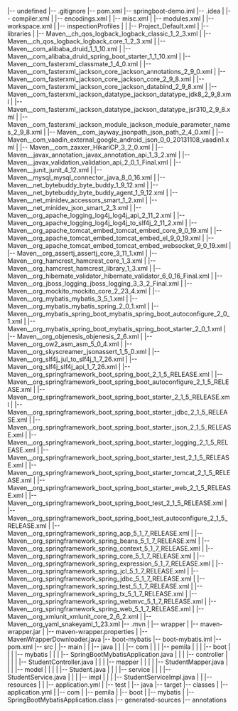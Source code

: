|-- undefined
    |-- .gitignore
    |-- pom.xml
    |-- springboot-demo.iml
    |-- .idea
    |   |-- compiler.xml
    |   |-- encodings.xml
    |   |-- misc.xml
    |   |-- modules.xml
    |   |-- workspace.xml
    |   |-- inspectionProfiles
    |   |   |-- Project_Default.xml
    |   |-- libraries
    |       |-- Maven__ch_qos_logback_logback_classic_1_2_3.xml
    |       |-- Maven__ch_qos_logback_logback_core_1_2_3.xml
    |       |-- Maven__com_alibaba_druid_1_1_10.xml
    |       |-- Maven__com_alibaba_druid_spring_boot_starter_1_1_10.xml
    |       |-- Maven__com_fasterxml_classmate_1_4_0.xml
    |       |-- Maven__com_fasterxml_jackson_core_jackson_annotations_2_9_0.xml
    |       |-- Maven__com_fasterxml_jackson_core_jackson_core_2_9_8.xml
    |       |-- Maven__com_fasterxml_jackson_core_jackson_databind_2_9_8.xml
    |       |-- Maven__com_fasterxml_jackson_datatype_jackson_datatype_jdk8_2_9_8.xml
    |       |-- Maven__com_fasterxml_jackson_datatype_jackson_datatype_jsr310_2_9_8.xml
    |       |-- Maven__com_fasterxml_jackson_module_jackson_module_parameter_names_2_9_8.xml
    |       |-- Maven__com_jayway_jsonpath_json_path_2_4_0.xml
    |       |-- Maven__com_vaadin_external_google_android_json_0_0_20131108_vaadin1.xml
    |       |-- Maven__com_zaxxer_HikariCP_3_2_0.xml
    |       |-- Maven__javax_annotation_javax_annotation_api_1_3_2.xml
    |       |-- Maven__javax_validation_validation_api_2_0_1_Final.xml
    |       |-- Maven__junit_junit_4_12.xml
    |       |-- Maven__mysql_mysql_connector_java_8_0_16.xml
    |       |-- Maven__net_bytebuddy_byte_buddy_1_9_12.xml
    |       |-- Maven__net_bytebuddy_byte_buddy_agent_1_9_12.xml
    |       |-- Maven__net_minidev_accessors_smart_1_2.xml
    |       |-- Maven__net_minidev_json_smart_2_3.xml
    |       |-- Maven__org_apache_logging_log4j_log4j_api_2_11_2.xml
    |       |-- Maven__org_apache_logging_log4j_log4j_to_slf4j_2_11_2.xml
    |       |-- Maven__org_apache_tomcat_embed_tomcat_embed_core_9_0_19.xml
    |       |-- Maven__org_apache_tomcat_embed_tomcat_embed_el_9_0_19.xml
    |       |-- Maven__org_apache_tomcat_embed_tomcat_embed_websocket_9_0_19.xml
    |       |-- Maven__org_assertj_assertj_core_3_11_1.xml
    |       |-- Maven__org_hamcrest_hamcrest_core_1_3.xml
    |       |-- Maven__org_hamcrest_hamcrest_library_1_3.xml
    |       |-- Maven__org_hibernate_validator_hibernate_validator_6_0_16_Final.xml
    |       |-- Maven__org_jboss_logging_jboss_logging_3_3_2_Final.xml
    |       |-- Maven__org_mockito_mockito_core_2_23_4.xml
    |       |-- Maven__org_mybatis_mybatis_3_5_1.xml
    |       |-- Maven__org_mybatis_mybatis_spring_2_0_1.xml
    |       |-- Maven__org_mybatis_spring_boot_mybatis_spring_boot_autoconfigure_2_0_1.xml
    |       |-- Maven__org_mybatis_spring_boot_mybatis_spring_boot_starter_2_0_1.xml
    |       |-- Maven__org_objenesis_objenesis_2_6.xml
    |       |-- Maven__org_ow2_asm_asm_5_0_4.xml
    |       |-- Maven__org_skyscreamer_jsonassert_1_5_0.xml
    |       |-- Maven__org_slf4j_jul_to_slf4j_1_7_26.xml
    |       |-- Maven__org_slf4j_slf4j_api_1_7_26.xml
    |       |-- Maven__org_springframework_boot_spring_boot_2_1_5_RELEASE.xml
    |       |-- Maven__org_springframework_boot_spring_boot_autoconfigure_2_1_5_RELEASE.xml
    |       |-- Maven__org_springframework_boot_spring_boot_starter_2_1_5_RELEASE.xml
    |       |-- Maven__org_springframework_boot_spring_boot_starter_jdbc_2_1_5_RELEASE.xml
    |       |-- Maven__org_springframework_boot_spring_boot_starter_json_2_1_5_RELEASE.xml
    |       |-- Maven__org_springframework_boot_spring_boot_starter_logging_2_1_5_RELEASE.xml
    |       |-- Maven__org_springframework_boot_spring_boot_starter_test_2_1_5_RELEASE.xml
    |       |-- Maven__org_springframework_boot_spring_boot_starter_tomcat_2_1_5_RELEASE.xml
    |       |-- Maven__org_springframework_boot_spring_boot_starter_web_2_1_5_RELEASE.xml
    |       |-- Maven__org_springframework_boot_spring_boot_test_2_1_5_RELEASE.xml
    |       |-- Maven__org_springframework_boot_spring_boot_test_autoconfigure_2_1_5_RELEASE.xml
    |       |-- Maven__org_springframework_spring_aop_5_1_7_RELEASE.xml
    |       |-- Maven__org_springframework_spring_beans_5_1_7_RELEASE.xml
    |       |-- Maven__org_springframework_spring_context_5_1_7_RELEASE.xml
    |       |-- Maven__org_springframework_spring_core_5_1_7_RELEASE.xml
    |       |-- Maven__org_springframework_spring_expression_5_1_7_RELEASE.xml
    |       |-- Maven__org_springframework_spring_jcl_5_1_7_RELEASE.xml
    |       |-- Maven__org_springframework_spring_jdbc_5_1_7_RELEASE.xml
    |       |-- Maven__org_springframework_spring_test_5_1_7_RELEASE.xml
    |       |-- Maven__org_springframework_spring_tx_5_1_7_RELEASE.xml
    |       |-- Maven__org_springframework_spring_webmvc_5_1_7_RELEASE.xml
    |       |-- Maven__org_springframework_spring_web_5_1_7_RELEASE.xml
    |       |-- Maven__org_xmlunit_xmlunit_core_2_6_2.xml
    |       |-- Maven__org_yaml_snakeyaml_1_23.xml
    |-- .mvn
    |   |-- wrapper
    |       |-- maven-wrapper.jar
    |       |-- maven-wrapper.properties
    |       |-- MavenWrapperDownloader.java
    |-- boot-mybatis
        |-- boot-mybatis.iml
        |-- pom.xml
        |-- src
        |   |-- main
        |   |   |-- java
        |   |   |   |-- com
        |   |   |       |-- pemila
        |   |   |           |-- boot
        |   |   |               |-- mybatis
        |   |   |                   |-- SpringBootMybatisApplication.java
        |   |   |                   |-- controller
        |   |   |                   |   |-- StudentController.java
        |   |   |                   |-- mapper
        |   |   |                   |   |-- StudentMapper.java
        |   |   |                   |-- model
        |   |   |                   |   |-- Student.java
        |   |   |                   |-- service
        |   |   |                       |-- StudentService.java
        |   |   |                       |-- impl
        |   |   |                           |-- StudentServiceImpl.java
        |   |   |-- resources
        |   |       |-- application.yml
        |   |-- test
        |       |-- java
        |-- target
            |-- classes
            |   |-- application.yml
            |   |-- com
            |       |-- pemila
            |           |-- boot
            |               |-- mybatis
            |                   |-- SpringBootMybatisApplication.class
            |-- generated-sources
                |-- annotations
